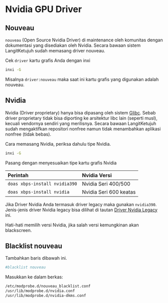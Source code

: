 # Nvidia GPU Driver

## Nouveau

`nouveau` (Open Source Nvidia Driver) di maintenance oleh komunitas dengan dokumentasi yang disediakan oleh Nvidia. Secara bawaan sistem LangitKetujuh sudah memasang driver nouveau.

Cek `driver` kartu grafis Anda dengan inxi

```bash
inxi -G
```
Misalnya `driver:nouveau` maka saat ini kartu grafis yang digunakan adalah nouveau.

## Nvidia

Nvidia (Driver proprietary) hanya bisa dipasang oleh sistem [Glibc](../../../perbandingan/libc.html#glibc). Sebab driver proprietary tidak bisa diporting ke arsitektur libc lain (seperti musl), kecuali vendornya sendiri yang merilisnya. Secara bawaan LangitKetujuh sudah mengaktifkan repositori nonfree namun tidak menambahkan aplikasi nonfree (tidak bebas).

Cara memasang Nvidia, periksa dahulu tipe Nvidia.

```bash
inxi -G
```

Pasang dengan menyesuaikan tipe kartu grafis Nvidia

| **Perintah**                  | **Nvidia Versi**       |
| :---------------------------- | :--------------------- |
| `doas xbps-install nvidia390` | Nvidia Seri 400/500    |
| `doas xbps-install nvidia`    | Nvidia Seri 600 keatas |

Jika Driver Nvidia Anda termasuk driver legacy maka gunakan `nvidia390`. Jenis-jenis driver Nvidia legacy bisa dilihat di tautan <a href="https://www.nvidia.com/en-us/drivers/unix/legacy-gpu/" target="_blank">Driver Nvidia Legacy</a> ini.

Hati-hati memilih versi Nvidia, jika salah versi kemungkinan akan blackscreen.

## Blacklist nouveau

Tambahkan baris dibawah ini.

```bash
#blacklist nouveau
```
Masukkan ke dalam berkas:

```bash
/etc/modprobe.d/nouveau_blacklist.conf
/usr/lib/modprobe.d/nvidia.conf
/usr/lib/modprobe.d/nvidia-dkms.conf
```
